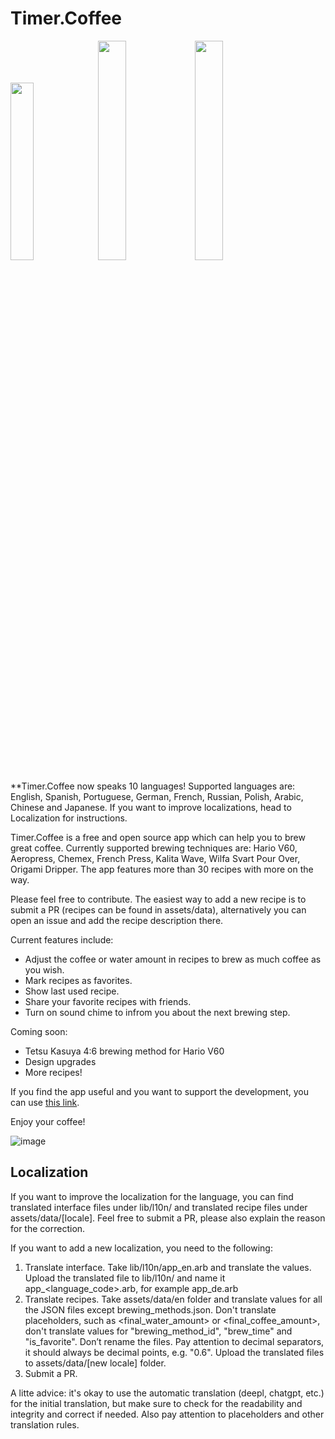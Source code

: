 # Timer.Coffee

[<img src="https://www.timer.coffee/assets/images/app-store-badge.webp" width="27%">](https://apple.co/42WfmtI) [<img src="https://www.timer.coffee/assets/images/google-play-badge.webp" width="30%">](https://play.google.com/store/apps/details?id=com.coffee.timer) [<img src="https://www.timer.coffee/assets/images/web-app-badge.webp" width="30%">](https://app.timer.coffee)

**Timer.Coffee now speaks 10 languages! Supported languages are: English, Spanish, Portuguese, German, French, Russian, Polish, Arabic, Chinese and Japanese. If you want to improve localizations, head to Localization for instructions.

Timer.Coffee is a free and open source app which can help you to brew great coffee. Currently supported brewing techniques are: Hario V60, Aeropress, Chemex, French Press, Kalita Wave, Wilfa Svart Pour Over, Origami Dripper. The app features more than 30 recipes with more on the way.

Please feel free to contribute. The easiest way to add a new recipe is to submit a PR (recipes can be found in assets/data), alternatively you can open an issue and add the recipe description there.

Current features include:

- Adjust the coffee or water amount in recipes to brew as much coffee as you wish.
- Mark recipes as favorites.
- Show last used recipe.
- Share your favorite recipes with friends.
- Turn on sound chime to infrom you about the next brewing step.

Coming soon:

- Tetsu Kasuya 4:6 brewing method for Hario V60
- Design upgrades
- More recipes!

If you find the app useful and you want to support the development, you can use [this link](https://www.buymeacoffee.com/timercoffee).

Enjoy your coffee!

![image](https://i.imgur.com/xN1b9gk.png)

## Localization

If you want to improve the localization for the language, you can find translated interface files under lib/l10n/ and translated recipe files under assets/data/[locale]. Feel free to submit a PR, please also explain the reason for the correction.

If you want to add a new localization, you need to the following:

1. Translate interface. Take lib/l10n/app_en.arb and translate the values. Upload the translated file to lib/l10n/ and name it app_<language_code>.arb, for example app_de.arb
2. Translate recipes. Take assets/data/en folder and translate values for all the JSON files except brewing_methods.json. Don't translate placeholders, such as <final_water_amount> or <final_coffee_amount>, don't translate values for "brewing_method_id", "brew_time" and "is_favorite". Don’t rename the files. Pay attention to decimal separators, it should always be decimal points, e.g. "0.6". Upload the translated files to assets/data/[new locale] folder.
3. Submit a PR.

A litte advice: it's okay to use the automatic translation (deepl, chatgpt, etc.) for the initial translation, but make sure to check for the readability and integrity and correct if needed. Also pay attention to placeholders and other translation rules.
